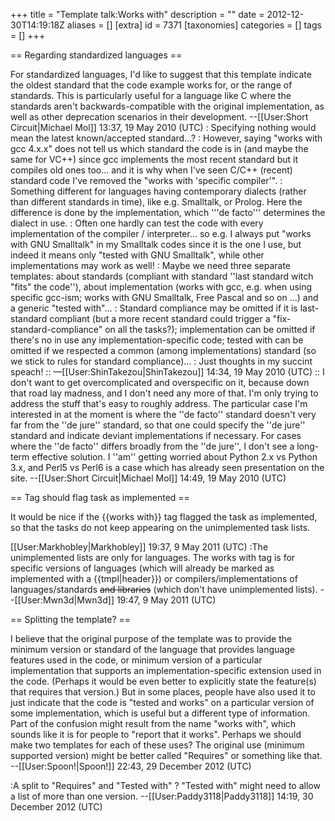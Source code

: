 +++
title = "Template talk:Works with"
description = ""
date = 2012-12-30T14:19:18Z
aliases = []
[extra]
id = 7371
[taxonomies]
categories = []
tags = []
+++

== Regarding standardized languages ==

For standardized languages, I'd like to suggest that this template indicate the oldest standard that the code example works for, or the range of standards. This is particularly useful for a language like C where the standards aren't backwards-compatible with the original implementation, as well as other deprecation scenarios in their development. --[[User:Short Circuit|Michael Mol]] 13:37, 19 May 2010 (UTC)
: Specifying nothing would mean the latest known/accepted standard...?
: However, saying "works with gcc 4.x.x" does not tell us which standard the code is in (and maybe the same for VC++) since gcc implements the most recent standard but it compiles old ones too... and it is why when I've seen C/C++ (recent) standard code I've removed the "works with 'specific compiler'".
: Something different for languages having contemporary dialects (rather than different standards in time), like e.g. Smalltalk, or Prolog. Here the difference is done by the implementation, which '''de facto''' determines the dialect in use.
: Often one hardly can test the code with every implementation of the compiler / interpreter... so e.g. I always put "works with GNU Smalltalk" in my Smalltalk codes since it is the one I use, but indeed it means only "tested with GNU Smalltalk", while other implementations may work as well!
: Maybe we need three separate templates: about standards (compliant with standard ''last standard witch "fits" the code''), about implementation (works with gcc, e.g. when using specific gcc-ism; works with GNU Smalltalk, Free Pascal and so on ...) and a generic "tested with"...
: Standard compliance may be omitted if it is last-standard compliant (but a more recent standard could trigger a "fix-standard-compliance" on all the tasks?); implementation can be omitted if there's no in use any implementation-specific code; tested with can be omitted if we respected a common (among implementations) standard (so we stick to rules for standard compliance)...
: Just thoughts in my succint speach!
:: &mdash;[[User:ShinTakezou|ShinTakezou]] 14:34, 19 May 2010 (UTC)
:: I don't want to get overcomplicated and overspecific on it, because down that road lay madness, and I don't need any more of that. I'm only trying to address the stuff that's easy to roughly address.  The particular case I'm interested in at the moment is where the ''de facto'' standard doesn't very far from the ''de jure'' standard, so that one could specify the ''de jure'' standard and indicate deviant implementations if necessary. For cases where the ''de facto'' differs broadly from the ''de jure'', I don't see a long-term effective solution. I ''am'' getting worried about Python 2.x vs Python 3.x, and Perl5 vs Perl6 is a case which has already seen presentation on the site. --[[User:Short Circuit|Michael Mol]] 14:49, 19 May 2010 (UTC)


== Tag should flag task as implemented ==

It would be nice if the {{works with}} tag flagged the task as implemented, so that the tasks do not keep appearing on the unimplemented task lists.

[[User:Markhobley|Markhobley]] 19:37, 9 May 2011 (UTC)
:The unimplemented lists are only for languages. The works with tag is for specific versions of languages (which will already be marked as implemented with a {{tmpl|header}}) or compilers/implementations of languages/standards <s>and libraries</s> (which don't have unimplemented lists). --[[User:Mwn3d|Mwn3d]] 19:47, 9 May 2011 (UTC)

== Splitting the template? ==

I believe that the original purpose of the template was to provide the minimum version or standard of the language that provides language features used in the code, or minimum version of a particular implementation that supports an implementation-specific extension used in the code. (Perhaps it would be even better to explicitly state the feature(s) that requires that version.) But in some places, people have also used it to just indicate that the code is "tested and works" on a particular version of some implementation, which is useful but a different type of information. Part of the confusion might result from the name "works with", which sounds like it is for people to "report that it works". Perhaps we should make two templates for each of these uses? The original use (minimum supported version) might be better called "Requires" or something like that. --[[User:Spoon!|Spoon!]] 22:43, 29 December 2012 (UTC)

:A split to "Requires" and "Tested with" ? "Tested with" might need to allow a list of more than one version. --[[User:Paddy3118|Paddy3118]] 14:19, 30 December 2012 (UTC)
